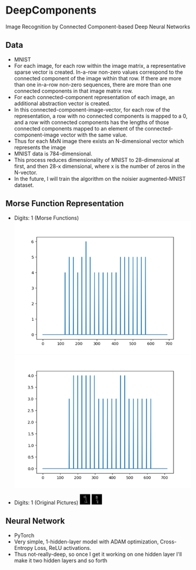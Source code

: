 # DeepComponents
Image Recognition by Connected Component-based Deep Neural Networks

## Data
- MNIST
- For each image, for each row within the image matrix, a representative sparse vector is created. In-a-row non-zero values correspond to the connected component of the image within that row. If there are more than one in-a-row non-zero sequences, there are more than one connected components in that image matrix row. 
- For each connected-component representation of each image, an additional abstraction vector is created. 
- In this connected-component-image-vector, for each row of the representation, a row with no connected components is mapped to a 0, and a row with connected components has the lengths of those connected components mapped to an element of the connected-component-image vector with the same value. 
- Thus for each MxN image there exists an N-dimensional vector which represents the image
- MNIST data is 784-dimensional. 
- This process reduces dimensionality of MNIST to 28-dimensional at first, and then 28-x dimensional, where x is the number of zeros in the N-vector.
- In the future, I will train the algorithm on the noisier augmented-MNIST dataset. 

## Morse Function Representation

- Digits: 1 (Morse Functions)
![Model1](Visualizations/morse_funcs/viz_picture7digit1.png)
![Model2](Visualizations/morse_funcs/viz_picture9digit1.png)

- Digits: 1 (Original Pictures)
![Model3](Visualizations/number_pictures/picture7digit1.png)
![Model4](Visualizations/number_pictures/picture9digit1.png)

## Neural Network
- PyTorch
- Very simple, 1-hidden-layer model with ADAM optimization, Cross-Entropy Loss, ReLU activations. 
- Thus not-really-deep, so once I get it working on one hidden layer I'll make it two hidden layers and so forth

